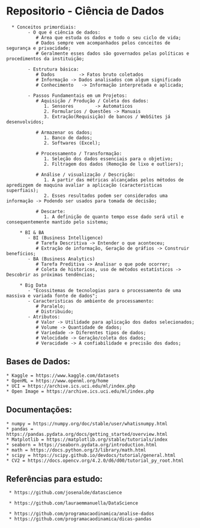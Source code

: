 # Repositorio - Ciência de Dados
      * Conceitos primordiais:
            - O que é ciência de dados:
               # Área que estuda os dados e todo o seu ciclo de vida;
               # Dados sempre vem acompanhados pelos conceitos de segurança e privacidade;
               # Geralmente esses dados são governados pelas políticas e procedimentos da instituição;

            - Estrutura básica:
               # Dados         -> Fatos bruto coletados
               # Informação	-> Dados analisados com algum significado
               # Conhecimento	-> Informação interpretada e aplicada;

            - Passos Fundamentais em um Projetos:
               # Aquisição / Produção / Coleta dos dados:
                  1. Sensores	 	 -> Automaticos
                  2. Formularios / Questões -> Manuais
                  3. Extração(Requisição) de bancos / WebSites já desenvolvidos;

               # Armazenar os dados;
                  1. Banco de dados;
                  2. Softwares (Excel);

               # Processamento / Transformação:
                  1. Seleção dos dados essenciais para o objetivo;
                  2. Filtragem dos dados (Remoção de lixo e outliers);

               # Análise / visualização / Descrição:
                  1. A partir das métricas alcançadas pelos métodos de apredizgem de maquina avaliar a aplicação (caracteristicas superfiais);
                  2. Esses resultados podem ser considerados uma informação -> Podendo ser usados para tomada de decisão;

               # Descarte:
                  1. A definição de quanto tempo esse dado será util e consequentemente mantido pelo sistema;

         * BI & BA
            - BI (Business Intelligence)
               # Tarefa Descritiva -> Entender o que aconteceu;
               # Extração de informação, Geração de gráfios -> Construir benefícios;
            - BA (Business Analytics)
               # Tarefa Preditiva -> Analisar o que pode ocorrer;
               # Coleta de historicos, uso de métodos estatísticos -> Descobrir as próximas tendências;

         * Big Data
            - "Ecossitemas de tecnologias para o processamento de uma massiva e variada fonte de dados";
            - Caracteristicas do ambiente de processamento:
               # Paralelo;
               # Distribuido;
            - Atributos:
               # Valor -> Utilidade para aplicação dos dados selecionados;
               # Volume -> Quantidade de dados;
               # Variedade -> Diferentes tipos de dados;
               # Velocidade -> Geração/coleta dos dados;
               # Veracidade -> A confiabilidade e precisão dos dados;
               
## Bases de Dados:
    * Kaggle = https://www.kaggle.com/datasets
    * OpenML = https://www.openml.org/home
    * UCI = https://archive.ics.uci.edu/ml/index.php
    * Open Image = https://archive.ics.uci.edu/ml/index.php

## Documentações:
    * numpy = https://numpy.org/doc/stable/user/whatisnumpy.html
    * pandas = https://pandas.pydata.org/docs/getting_started/overview.html
    * Matplotlib = https://matplotlib.org/stable/tutorials/index
    * seaborn = https://seaborn.pydata.org/introduction.html
    * math = https://docs.python.org/3/library/math.html
    * scipy = https://scipy.github.io/devdocs/tutorial/general.html
    * CV2 = https://docs.opencv.org/4.2.0/d6/d00/tutorial_py_root.html

## Referências para estudo:
     * https://github.com/josenalde/datascience
     
     * https://github.com/lauraemmanuella/DataScience
     
     * https://github.com/programacaodinamica/analise-dados
     * https://github.com/programacaodinamica/dicas-pandas

